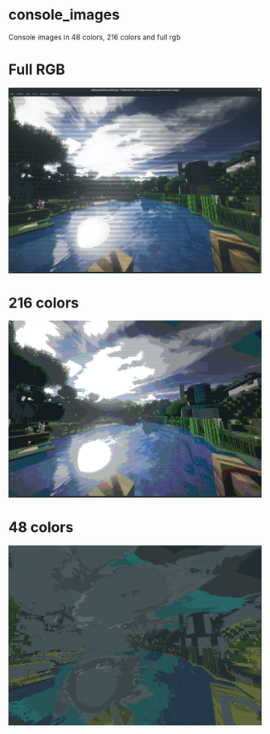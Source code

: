 # console_images
Console images in 48 colors, 216 colors and full rgb
# Full RGB
![Full rgb](/examples/full_rgb.png)
# 216 colors
![216 colors](/examples/216%20colors.png)
# 48 colors
![48 colors](/examples/48%20colors.jpeg)
